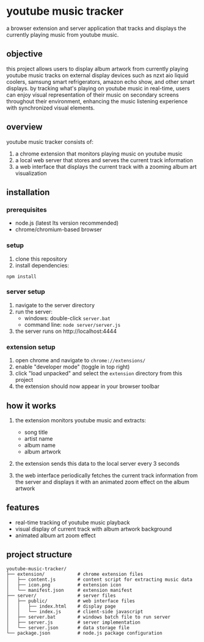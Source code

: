 # youtube music tracker

a browser extension and server application that tracks and displays the currently playing music from youtube music.

## objective

this project allows users to display album artwork from currently playing youtube music tracks on external display devices such as nzxt aio liquid coolers, samsung smart refrigerators, amazon echo show, and other smart displays. 
by tracking what's playing on youtube music in real-time, users can enjoy visual representation of their music on secondary screens throughout their environment, enhancing the music listening experience with synchronized visual elements.

## overview

youtube music tracker consists of:

1. a chrome extension that monitors playing music on youtube music
2. a local web server that stores and serves the current track information
3. a web interface that displays the current track with a zooming album art visualization

## installation

### prerequisites
- node.js (latest lts version recommended)
- chrome/chromium-based browser

### setup

1. clone this repository
2. install dependencies:
```
npm install
```

### server setup

1. navigate to the server directory
2. run the server:
   - windows: double-click `server.bat`
   - command line: `node server/server.js`
3. the server runs on http://localhost:4444

### extension setup

1. open chrome and navigate to `chrome://extensions/`
2. enable "developer mode" (toggle in top right)
3. click "load unpacked" and select the `extension` directory from this project
4. the extension should now appear in your browser toolbar

## how it works

1. the extension monitors youtube music and extracts:
   - song title
   - artist name
   - album name
   - album artwork
   
2. the extension sends this data to the local server every 3 seconds

3. the web interface periodically fetches the current track information from the server and displays it with an animated zoom effect on the album artwork

## features

- real-time tracking of youtube music playback
- visual display of current track with album artwork background
- animated album art zoom effect

## project structure

```
youtube-music-tracker/
├── extension/            # chrome extension files
│   ├── content.js        # content script for extracting music data
│   ├── icon.png          # extension icon
│   └── manifest.json     # extension manifest
├── server/               # server files
│   ├── public/           # web interface files
│   │   ├── index.html    # display page
│   │   └── index.js      # client-side javascript
│   ├── server.bat        # windows batch file to run server
│   ├── server.js         # server implementation
│   └── server.json       # data storage file
└── package.json          # node.js package configuration
```